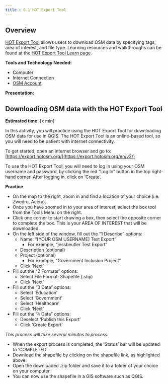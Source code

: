 ```yaml
---
title : 6.1 HOT Export Tool
---
```


## Overview
[HOT Export Tool](https://export.hotosm.org/en/v3/) allows users to download OSM data by specifying tags, area of interest, and file type. Learning resources and walkthroughs can be found at the [HOT Export Tool Learn page](https://export.hotosm.org/en/v3/learn).

**Tools and Technology Needed:**

* Computer
* Internet Connection
* [OSM Account](https://hotosm.github.io/toolbox/pages/core-technology/2.1.1-opening-osm-accounts/)

**Presentation:** <br>

## Downloading OSM data with the HOT Export Tool
**Estimated time:** [x min] <br> 

In this activity, you will practice using the HOT Export Tool for downloading OSM data for use in QGIS. The HOT Export Tool is an online-based tool, so you will need to be patient with internet connectivity. 

To get started, open an internet browser and go to: [https://export.hotosm.org/](https://export.hotosm.org/en/v3/) 

To use the HOT Export Tool, you will need to log in using your OSM username and password, by clicking the red “Log In” button in the top right-hand corner. After logging in, click on ‘Create’. 

**Practice**



*   On the map to the right, zoom in and find a location of your choice (i.e. Zwedru, Accra). 
*   Once you have zoomed in to your area of interest, select the box tool from the Tools Menu on the right. 
*   Click one corner to start drawing a box, then select the opposite corner to complete the box. This is your AREA OF INTEREST that will be downloaded. 
*   On the left side of the window, fill out the “1 Describe” options:
    *   Name: “[YOUR OSM USERNAME] Test Export”
        *   For example, “jessbeutler Test Export”
    *   Description (optional)
    *   Project (optional)
        *   For example, “Government Inclusion Project”
    *   Click ‘Next’
*   Fill out the “2 Formats” options:
    *   Select File Format: Shapefile (.shp)
    *   Click ‘Next’
*   Fill out the “3 Data” options: 
    *   Select ‘Education’
    *   Select ‘Government’
    *   Select ‘Healthcare’
    *   Click ‘Next’
*   Fill out the “4 Data” options:
    *   Deselect ‘Publish this Export’
    *   Click ‘Create Export’

_This process will take several minutes to process._

*   When the export process is completed, the ‘Status’ bar will be updated to ‘COMPLETED’
*   Download the shapefile by clicking on the shapefile link, as highlighted above. 
*   Open the downloaded .zip folder and save it to a folder of your choice on your computer.
*   You can now use the shapefile in a GIS software such as QGIS.
